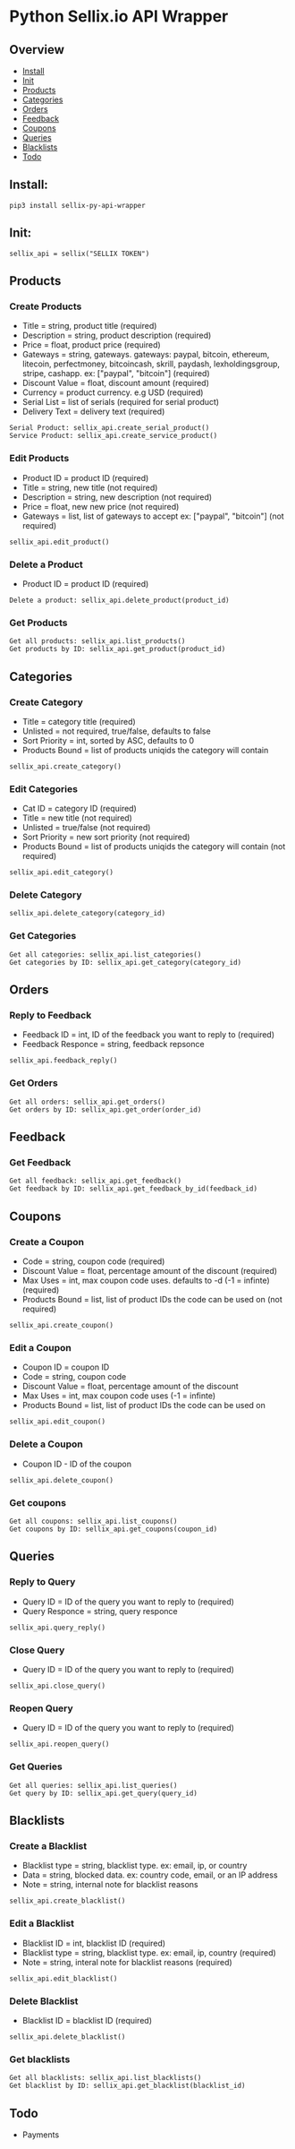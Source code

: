 # Python Sellix.io API Wrapper

## Overview
- [Install](README.md#Install)
- [Init](README.md#Init)
- [Products](README.md#Products)
- [Categories](README.md#Categories)
- [Orders](README.md#Orders)
- [Feedback](README.md#Feedback)
- [Coupons](README.md#Coupons)
- [Queries](README.md#Queries)
- [Blacklists](README.md#Blacklists)
- [Todo](README.md#Todo)

## Install:

```
pip3 install sellix-py-api-wrapper
```

## Init:
```
sellix_api = sellix("SELLIX TOKEN")
```

## Products

### Create Products

- Title = string, product title (required)
- Description = string, product description (required)
- Price = float, product price (required)
- Gateways = string, gateways. gateways: paypal, bitcoin, ethereum, litecoin, perfectmoney, bitcoincash, skrill, paydash, lexholdingsgroup, stripe, cashapp. ex: ["paypal", "bitcoin"] (required)
- Discount Value = float, discount amount (required)
- Currency = product currency. e.g USD (required)
- Serial List = list of serials (required for serial product)
- Delivery Text = delivery text (required)

```
Serial Product: sellix_api.create_serial_product()
Service Product: sellix_api.create_service_product()
```

### Edit Products
- Product ID = product ID (required)
- Title = string, new title (not required)
- Description = string, new description (not required)
- Price = float, new new price (not required)
- Gateways = list, list of gateways to accept ex: ["paypal", "bitcoin"] (not required)

```
sellix_api.edit_product()
```

### Delete a Product
- Product ID = product ID (required)

```
Delete a product: sellix_api.delete_product(product_id)
```

### Get Products
```
Get all products: sellix_api.list_products()
Get products by ID: sellix_api.get_product(product_id)
```

## Categories

### Create Category
- Title = category title (required)
- Unlisted = not required, true/false, defaults to false
- Sort Priority = int, sorted by ASC, defaults to 0
- Products Bound = list of products uniqids the category will contain

```
sellix_api.create_category()
```

### Edit Categories
- Cat ID = category ID (required)
- Title = new title (not required)
- Unlisted = true/false (not required)
- Sort Priority = new sort priority (not required)
- Products Bound = list of products uniqids the category will contain (not required)

```
sellix_api.edit_category()
```

### Delete Category
```
sellix_api.delete_category(category_id)
```

### Get Categories
```
Get all categories: sellix_api.list_categories()
Get categories by ID: sellix_api.get_category(category_id)
```

## Orders

### Reply to Feedback
- Feedback ID = int, ID of the feedback you want to reply to (required)
- Feedback Responce = string, feedback repsonce
```
sellix_api.feedback_reply()
```

### Get Orders
```
Get all orders: sellix_api.get_orders()
Get orders by ID: sellix_api.get_order(order_id)
```

## Feedback

### Get Feedback
```
Get all feedback: sellix_api.get_feedback()
Get feedback by ID: sellix_api.get_feedback_by_id(feedback_id)
```

## Coupons

### Create a Coupon
- Code = string, coupon code (required)
- Discount Value = float, percentage amount of the discount (required)
- Max Uses = int, max coupon code uses. defaults to -d (-1 = infinte) (required)
- Products Bound = list, list of product IDs the code can be used on (not required)

```
sellix_api.create_coupon()
```

### Edit a Coupon
- Coupon ID = coupon ID
- Code = string, coupon code
- Discount Value = float, percentage amount of the discount
- Max Uses = int, max coupon code uses (-1 = infinte)
- Products Bound = list, list of product IDs the code can be used on

```
sellix_api.edit_coupon()
```

### Delete a Coupon
- Coupon ID - ID of the coupon

```
sellix_api.delete_coupon()
```

### Get coupons
```
Get all coupons: sellix_api.list_coupons()
Get coupons by ID: sellix_api.get_coupons(coupon_id)
```
## Queries

### Reply to Query
- Query ID = ID of the query you want to reply to (required)
- Query Responce = string, query responce

```
sellix_api.query_reply()
```

### Close Query
- Query ID = ID of the query you want to reply to (required)

```
sellix_api.close_query()
```

### Reopen Query
- Query ID = ID of the query you want to reply to (required)

```
sellix_api.reopen_query()
```

### Get Queries
```
Get all queries: sellix_api.list_queries()
Get query by ID: sellix_api.get_query(query_id)
```

## Blacklists

### Create a Blacklist 
- Blacklist type = string, blacklist type. ex: email, ip, or country
- Data = string, blocked data. ex: country code, email, or an IP address
- Note = string, internal note for blacklist reasons

```
sellix_api.create_blacklist()
```

### Edit a Blacklist
- Blacklist ID = int, blacklist ID (required)
- Blacklist type = string, blacklist type. ex: email, ip, country (required)
- Note = string, interal note for blacklist reasons (required)

```
sellix_api.edit_blacklist()
```

### Delete Blacklist
- Blacklist ID = blacklist ID (required)

```
sellix_api.delete_blacklist()
```

### Get blacklists
```
Get all blacklists: sellix_api.list_blacklists()
Get blacklist by ID: sellix_api.get_blacklist(blacklist_id)
```

## Todo
- Payments
